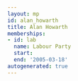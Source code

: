 ```yaml
---
layout: mp
id: alan_howarth
title: Alan Howarth
memberships:
- id: lab
  name: Labour Party
  start: 
  end: '2005-03-18'
autogenerated: true
---
```

